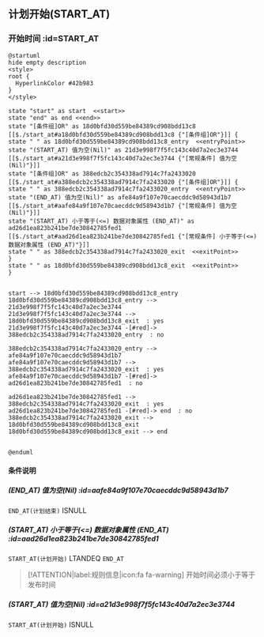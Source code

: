 ## 计划开始(START_AT) <!-- {docsify-ignore-all} -->

   

### 开始时间 :id=START_AT

```plantuml
@startuml
hide empty description
<style>
root {
  HyperlinkColor #42b983
}
</style>

state "start" as start  <<start>>
state "end" as end <<end>>
state "[条件组]OR" as 18d0bfd30d559be84389cd908bdd13c8 [[$./start_at#a18d0bfd30d559be84389cd908bdd13c8 {"[条件组]OR"}]] {
state " " as 18d0bfd30d559be84389cd908bdd13c8_entry  <<entryPoint>>
state "(START_AT) 值为空(Nil)" as 21d3e998f7f5fc143c40d7a2ec3e3744 [[$./start_at#a21d3e998f7f5fc143c40d7a2ec3e3744 {"[常规条件] 值为空(Nil)"}]]
state "[条件组]OR" as 388edcb2c354338ad7914c7fa2433020 [[$./start_at#a388edcb2c354338ad7914c7fa2433020 {"[条件组]OR"}]] {
state " " as 388edcb2c354338ad7914c7fa2433020_entry  <<entryPoint>>
state "(END_AT) 值为空(Nil)" as afe84a9f107e70caecddc9d58943d1b7 [[$./start_at#aafe84a9f107e70caecddc9d58943d1b7 {"[常规条件] 值为空(Nil)"}]]
state "(START_AT) 小于等于(<=) 数据对象属性 (END_AT)" as ad26d1ea823b241be7de30842785fed1 [[$./start_at#aad26d1ea823b241be7de30842785fed1 {"[常规条件] 小于等于(<=) 数据对象属性 (END_AT)"}]]
state " " as 388edcb2c354338ad7914c7fa2433020_exit  <<exitPoint>>
}
state " " as 18d0bfd30d559be84389cd908bdd13c8_exit  <<exitPoint>>
}


start --> 18d0bfd30d559be84389cd908bdd13c8_entry 
18d0bfd30d559be84389cd908bdd13c8_entry --> 21d3e998f7f5fc143c40d7a2ec3e3744 
21d3e998f7f5fc143c40d7a2ec3e3744 --> 18d0bfd30d559be84389cd908bdd13c8_exit  : yes
21d3e998f7f5fc143c40d7a2ec3e3744 -[#red]-> 388edcb2c354338ad7914c7fa2433020_entry  : no

388edcb2c354338ad7914c7fa2433020_entry --> afe84a9f107e70caecddc9d58943d1b7 
afe84a9f107e70caecddc9d58943d1b7 --> 388edcb2c354338ad7914c7fa2433020_exit  : yes
afe84a9f107e70caecddc9d58943d1b7 -[#red]-> ad26d1ea823b241be7de30842785fed1  : no

ad26d1ea823b241be7de30842785fed1 --> 388edcb2c354338ad7914c7fa2433020_exit  : yes
ad26d1ea823b241be7de30842785fed1 -[#red]-> end  : no
388edcb2c354338ad7914c7fa2433020_exit --> 18d0bfd30d559be84389cd908bdd13c8_exit 
18d0bfd30d559be84389cd908bdd13c8_exit --> end 


@enduml
```

#### 条件说明

##### (END_AT) 值为空(Nil) :id=aafe84a9f107e70caecddc9d58943d1b7



`END_AT(计划结束)` ISNULL 

##### (START_AT) 小于等于(<=) 数据对象属性 (END_AT) :id=aad26d1ea823b241be7de30842785fed1



`START_AT(计划开始)` LTANDEQ  `END_AT`

> [!ATTENTION|label:规则信息|icon:fa fa-warning]
> 开始时间必须小于等于发布时间


##### (START_AT) 值为空(Nil) :id=a21d3e998f7f5fc143c40d7a2ec3e3744



`START_AT(计划开始)` ISNULL 






